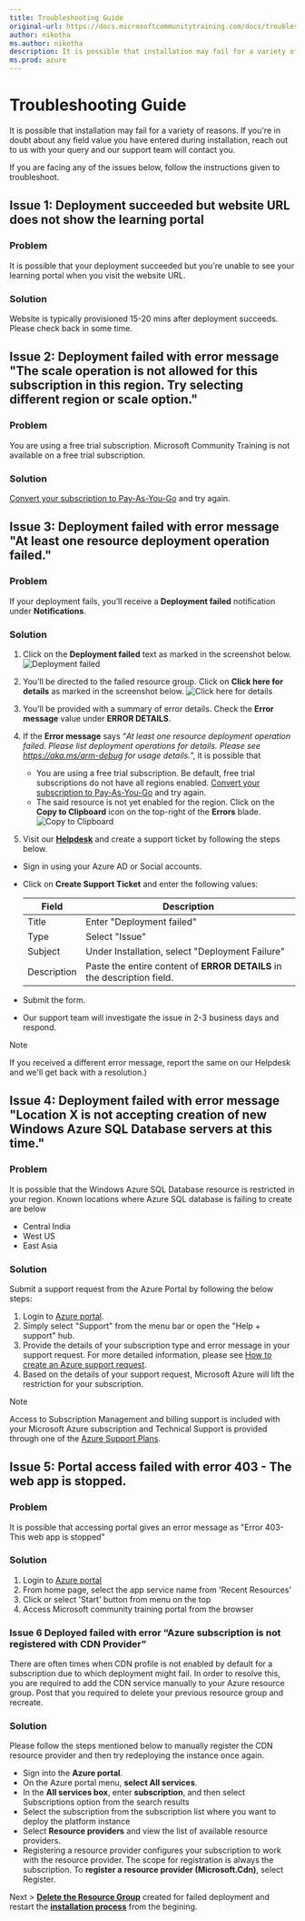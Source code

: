 ```yaml
---
title: Troubleshooting Guide
original-url: https://docs.microsoftcommunitytraining.com/docs/troubleshooting
author: nikotha
ms.author: nikotha
description: It is possible that installation may fail for a variety of reasons.
ms.prod: azure
---
```


# Troubleshooting Guide

It is possible that installation may fail for a variety of reasons. If you're in doubt about any field value you have entered during installation, reach out to us with your query and our support team will contact you.

If you are facing any of the issues below, follow the instructions given to troubleshoot.

## Issue 1: Deployment succeeded but website URL does not show the learning portal

### Problem
It is possible that your deployment succeeded but you're unable to see your learning portal when you visit the website URL.

### Solution 
Website is typically provisioned 15-20 mins after deployment succeeds. Please check back in some time. 

## Issue 2: Deployment failed with error message "The scale operation is not allowed for this subscription in this region. Try selecting different region or scale option."

### Problem
You are using a free trial subscription. Microsoft Community Training is not available on a free trial subscription.

### Solution 
 [Convert your subscription to Pay-As-You-Go](https://azure.microsoft.com/en-in/pricing/purchase-options/pay-as-you-go/) and try again. 


## Issue 3: Deployment failed with error message "At least one resource deployment operation failed."
### Problem
If your deployment fails, you’ll receive a **Deployment failed** notification under **Notifications**.

### Solution 
1. Click on the **Deployment failed** text as marked in the screenshot below.
![Deployment failed](../../media/image%2825%29.png)
2. You’ll be directed to the failed resource group. Click on **Click here for details** as marked in the screenshot below.
![Click here for details](../../media/image%2826%29.png)
3. You’ll be provided with a summary of error details. Check the **Error message** value under **ERROR DETAILS**.
4. If the **Error message** says “*At least one resource deployment operation failed. Please list deployment operations for details. Please see https://aka.ms/arm-debug for usage details.*”, it is possible that 
   - You are using a free trial subscription. Be default, free trial subscriptions do not have all regions enabled. [Convert your subscription to Pay-As-You-Go](https://azure.microsoft.com/en-in/pricing/purchase-options/pay-as-you-go/) and try again. 
   - The said resource is not yet enabled for the region. Click on the **Copy to Clipboard** icon on the top-right of the **Errors** blade.
   ![Copy to Clipboard](../../media/image%2827%29.png)

5. Visit our [**Helpdesk**](https://go.microsoft.com/fwlink/?linkid=2104630) and create a support ticket by following the steps below. 
  - Sign in using your Azure AD or Social accounts.
  - Click on **Create Support Ticket** and enter the following values:

    |Field	|Description|
    |---|---|
    |Title	|Enter "Deployment failed"|
    |Type| Select "Issue"|
    |Subject|Under Installation, select "Deployment Failure"|
    |Description	|Paste the entire content of **ERROR DETAILS** in the description field.|

  - Submit the form. 
  - Our support team will investigate the issue in 2-3 business days and respond.

> [!NOTE]
> If you received a different error message, report the same on our Helpdesk and we'll get back with a resolution.)

## Issue 4: Deployment failed with error message "Location X is not accepting creation of new Windows Azure SQL Database servers at this time."
### Problem
It is possible that the Windows Azure SQL Database resource is restricted in your region. Known locations where Azure SQL database is failing to create are below

- Central India
- West US
- East Asia 

### Solution 
Submit a support request from the Azure Portal by following the below steps:
1. Login to [Azure portal](https://portal.azure.com/?#blade/Microsoft_Azure_Support/HelpAndSupportBlade/).
2. Simply select "Support" from the menu bar or open the "Help + support" hub. 
3. Provide the details of your subscription type and error message in your support request. For more detailed information, please see [How to create an Azure support request](https://docs.microsoft.com/azure/azure-supportability/how-to-create-azure-support-request). 
4. Based on the details of your support request, Microsoft Azure will lift the restriction for your subscription.

> [!NOTE]
> Access to Subscription Management and billing support is included with your Microsoft Azure subscription and Technical Support is provided through one of the [Azure Support Plans](https://azure.microsoft.com/support/plans/).
## Issue 5: Portal access failed with error 403 - The web app is stopped.
### Problem
It is possible that accessing portal gives an error message as "Error 403- This web app is stopped" 

### Solution 
1. Login to [Azure portal](http://portal.azure.com)
2. From home page, select the app service name from 'Recent Resources' 
3. Click or select 'Start' button from menu on the top
4. Access Microsoft community training portal from the browser 

### Issue 6	Deployed failed with error “Azure subscription is not registered with CDN Provider”
There are often times when CDN profile is not enabled by default for a subscription due to which deployment might fail. In order to resolve this, you are required to add the CDN service manually to your Azure resource group. Post that you required to delete your previous resource group and recreate. 

### Solution

Please follow the steps mentioned below to manually register the CDN resource provider and then try redeploying the instance once again.
- Sign into the **Azure portal**.
- On the Azure portal menu, **select All services**.
- In the **All services box**, enter **subscription**, and then select Subscriptions option from the search results
- Select the subscription from the subscription list where you want to deploy the platform instance
- Select **Resource providers** and view the list of available resource providers.
- Registering a resource provider configures your subscription to work with the resource provider. The scope for registration is always the subscription. To **register a resource provider (Microsoft.Cdn)**, select Register.

Next > [**Delete the Resource Group**](../../infrastructure-management/configure-your-platform-infrastructure/6_delete-your-training-instance) created for failed deployment and restart the [**installation process**](../../infrastructure-management/install-your-platform-instance/3_installation-guide-detailed-steps) from the begining.

